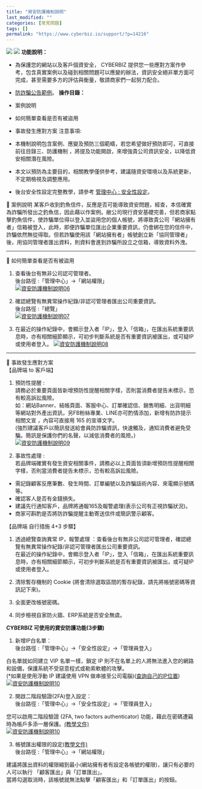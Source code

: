 ```yaml
---
title: "資安防護機制說明"
last_modified: ""
categories: [常見問題]
tags: []
permalink: "https://www.cyberbiz.io/support/?p=14216"
---
```


![](https://www.cyberbiz.io/support/wp-content/uploads/適用站別.png)
[![](https://www.cyberbiz.io/support/wp-content/uploads/台灣站.png)](https://www.cyberbiz.io/support/?page_id=2490)
**功能說明：**  

* 為保護您的網站以及客戶個資安全， CYBERBIZ 提供您一些應對方案作參考，包含真實案例以及碰到相關問題可以應變的辦法，資訊安全絕非單方面可完成，甚至需要多方的評估與衡量，敬請商家們一起努力配合。
* [防詐騙公告範例](https://www.cyberbiz.io/support/wp-content/uploads/%E9%98%B2%E8%A9%90%E9%A8%99%E5%85%AC%E5%91%8A%E7%AF%84%E4%BE%8B.pdf)。
**操作目錄：**

* 案例說明
* 如何簡單查看是否有被盜用
* 事故發生應對方案
注意事項:  

* 本機制說明包含案例、應變及預防三個範疇，若您希望做好預防即可，可直接前往目錄三、防護機制 ，將提及功能開啟，來增強貴公司資訊安全，以降低資安相關潛在風險。
* 本文以預防為主要目的，相關教學僅供參考，建議隨資安環境以及系統更新，不定期檢視及調整應用。
* 後台安全性設定完整教學，請參考 [管理中心 : 安全性設定](https://www.cyberbiz.io/support/?p=472)。

📌 案例說明
某客戶收到釣魚信件，反應是否可能導致資安問題，經查，本信確實為詐騙所發出之釣魚信，因此藉以作案例。敝公司現行資安基礎完善，但若商家點擊釣魚信件，使詐騙單位得以登入並盜用您的個人帳號，將導致貴公司「網站擁有者」信箱被登入，此時，即便詐騙單位匯出企業重要資訊，仍會綁在您的信件中，詐騙依然無從得取。但若詐騙使用該「網站擁有者」帳號創立新「協同管理者」後，用協同管理者匯出資料，則資料會進到詐騙所設立之信箱，導致資料外洩。  


* * *

📌 如何簡單查看是否有被盜用  

1. 查看後台有無非公司認可管理者。  
後台路徑 :「管理中心」→「網站權限」  
[![資安防護機制說明06](https://www.cyberbiz.io/support/wp-content/uploads/資安防護機制說明06.png)](https://www.cyberbiz.io/support/wp-content/uploads/資安防護機制說明06.png)



2. 確認總覽有無異常操作紀錄/非認可管理者匯出公司重要資訊。  
後台路徑 :「總覽」  
[![資安防護機制說明07](https://www.cyberbiz.io/support/wp-content/uploads/資安防護機制說明07.png)](https://www.cyberbiz.io/support/wp-content/uploads/資安防護機制說明07.png)



3. 在最近的操作紀錄中，會顯示登入者「IP」，登入「信箱」，在匯出系統重要訊息時，亦有相關細節顯示，可初步判斷系統是否有重要資訊被匯出，或可疑IP或使用者登入。 [![資安防護機制說明08](https://www.cyberbiz.io/support/wp-content/uploads/資安防護機制說明08.png)](https://www.cyberbiz.io/support/wp-content/uploads/資安防護機制說明08.png)


* * *

📌 事故發生應對方案  
【品牌端 to 客戶端】

1. 預防性提醒 :   
請務必於重要頁面皆新增預防性提醒相關字樣，否則當消費者提告未標示，恐有較高訴訟風險。  
如：網站Banner、結帳頁面、客服中心、訂單確認信、銷售明細、出貨明細等網站對外產出資訊，另FB粉絲專業、LINE亦可酌情添加，新增有防詐提示相關文宣
，內容可直接用 165 的宣導文字。  
(強烈建議客戶以簡訊發送給會員防詐騙資訊，快速觸及，通知消費者避免受騙。簡訊是保護你們的名聲，以減低消費者的風險。)  
[![資安防護機制說明09](https://www.cyberbiz.io/support/wp-content/uploads/資安防護機制說明09.png)](https://www.cyberbiz.io/support/wp-content/uploads/資安防護機制說明09.png)



2. 事故性處理 :   
若品牌端確實有發生資安相關事件，請務必以上頁面皆須新增預防性提醒相關字樣，否則當消費者提告未標示，恐有較高訴訟風險。  

* 需記錄顧客反應筆數、發生時間、訂單編號以及詐騙話術內容、來電顯示號碼等。
* 確認客人是否有金錢損失。
* 建議先行通知客戶，品牌將通報165及報警處理(表示公司有正視詐騙狀況)。
* 商家可斟酌是否將防詐騙提醒主動寄送信件或簡訊警示顧客。


【品牌端 自行措施 4+3 步驟】

1. 透過總覽查詢異常 IP，報警處理 ：查看後台有無非公司認可管理者，確認總覽有無異常操作紀錄/非認可管理者匯出公司重要資訊。  
在最近的操作紀錄中，會顯示登入者「IP」，登入「信箱」，在匯出系統重要訊息時，亦有相關細節顯示，可初步判斷系統是否有重要資訊被匯出，或可疑IP或使用者登入。



2. 清除暫存機制的 Cookie (將會清除選取區間的暫存紀錄，請先將帳號密碼等資訊記下來)。


3. 全面更改帳號密碼。


4. 同步檢視自家防火牆、ERP系統是否安全無虞。

**CYBERBIZ 可使用的資安防護功能(3步驟)**  


1. 新增IP白名單：  
後台路徑 :「管理中心」→「安全性設定」→「管理員登入」  

白名單就如同建立 VIP 名單一樣，鎖定 IP 則不在名單上的人將無法進入您的網路和設備，保護系統不受惡意程式或勒索軟體的攻擊。  
(*如果是使用浮動 IP 建議使用 VPN 做串接至公司電腦)([查詢自己的IP位置](https://myip.com.tw/))  
[![資安防護機制說明10](https://www.cyberbiz.io/support/wp-content/uploads/安全性設定04.png)](https://www.cyberbiz.io/support/wp-content/uploads/安全性設定04.png)



2. 開啟二階段驗證(2FA)登入設定：  
後台路徑 :「管理中心」→「安全性設定」→「管理員登入」  

您可以啟用二階段驗證 (2FA, two factors authenticator)
功能，藉此在密碼遭竊時為帳戶多添一層保護。[(教學文件)](https://www.cyberbiz.io/support/?p=12650)  
[![資安防護機制說明10](https://www.cyberbiz.io/support/wp-content/uploads/安全性設定08.png)](https://www.cyberbiz.io/support/wp-content/uploads/安全性設定08.png)



3. 帳號匯出權限的設定[(教學文件)](https://www.cyberbiz.io/support/?p=2881#setting)  
後台路徑 :「管理中心」→「網站權限」  

建議將匯出資料的權限縮到最小(網站擁有者有設定各帳號的權限)，讓只有必要的人可以執行 「顧客匯出」與「訂單匯出」。  
當將勾選取消時，該帳號就無法點擊「顧客匯出」和「訂單匯出」的按鈕。

